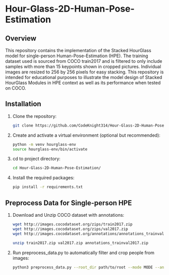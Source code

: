 # Hour-Glass-2D-Human-Pose-Estimation

## Overview

This repository contains the implementation of the Stacked HourGlass model for single-person Human-Pose-Estimation (HPE). The training dataset used is sourced from COCO train2017 and is filtered to only include samples with more than 15 keypoints shown in cropped pictures. Individual images are resized to 256 by 256 pixels for easy stacking. This repository is intended for educational purposes to illustrate the model design of Stacked HourGlass Modules in HPE context as well as its performance when tested on COCO.

## Installation

1. Clone the repository:
    ```bash
    git clone https://github.com/CodeKnight314/Hour-Glass-2D-Human-Pose-Estimation.git
    ```

2. Create and activate a virtual environment (optional but recommended):
    ```bash
    python -m venv hourglass-env
    source hourglass-env/bin/activate
    ```

3. cd to project directory: 
    ```bash 
    cd Hour-Glass-2D-Human-Pose-Estimation/
    ```

4. Install the required packages:
    ```bash
    pip install -r requirements.txt
    ```

## Preprocess Data for Single-person HPE

1. Download and Unzip COCO dataset with annotations:
    ```bash
    wget http://images.cocodataset.org/zips/train2017.zip
    wget http://images.cocodataset.org/zips/val2017.zip
    wget http://images.cocodataset.org/annotations/annotations_trainval2017.zip

    unzip train2017.zip val2017.zip annotations_trainval2017.zip
    ```
2. Run preprocess_data.py to automatically filter and crop people from images:
    ```bash
    python3 preprocess_data.py --root_dir path/to/root --mode MODE --ann_dir path/to/coco_img_annotations
    ```